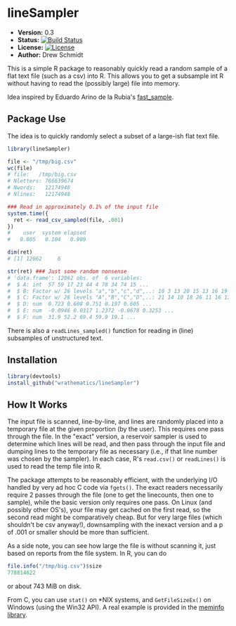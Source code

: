 # lineSampler

* **Version:** 0.3
* **Status:** [![Build Status](https://travis-ci.org/wrathematics/lineSampler.png)](https://travis-ci.org/wrathematics/lineSampler)
* **License:** [![License](http://img.shields.io/badge/license-BSD%202--Clause-orange.svg?style=flat)](http://opensource.org/licenses/BSD-2-Clause)
* **Author:** Drew Schmidt


This is a simple R package to reasonably quickly read a random sample of a flat
text file (such as a csv) into R. This allows you to get a subsample int R 
without having to read the (possibly large) file into memory.

Idea inspired by Eduardo Arino de la Rubia's [fast_sample](https://github.com/earino/fast_sample).



## Package Use

The idea is to quickly randomly select a subset of a large-ish flat text file.

```r
library(lineSampler)

file <- "/tmp/big.csv"
wc(file)
# file:   /tmp/big.csv 
# Nletters: 766639674
# Nwords:   12174948
# Nlines:   12174948 

### Read in approximately 0.1% of the input file
system.time({
  ret <- read_csv_sampled(file, .001)
})
#    user  system elapsed 
#   0.805   0.104   0.909 

dim(ret)
# [1] 12062     6

str(ret) ### Just some random nonsense
# 'data.frame':	12062 obs. of  6 variables:
#  $ A: int  57 59 17 23 44 4 78 34 74 15 ...
#  $ B: Factor w/ 26 levels "a","b","c","d",..: 10 3 13 20 15 13 16 19 8 3 ...
#  $ C: Factor w/ 26 levels "A","B","C","D",..: 21 14 10 18 26 11 16 13 5 3 ...
#  $ D: num  0.723 0.608 0.751 0.197 0.605 ...
#  $ E: num  -0.0946 0.0317 1.2372 -0.0678 0.3253 ...
#  $ F: num  31.9 52.2 69.4 59.9 19.1 ...
```

There is also a `readLines_sampled()` function for reading in (line) subsamples
of unstructured text.



## Installation

```r
library(devtools)
install_github("wrathematics/lineSampler")
```



## How It Works

The input file is scanned, line-by-line, and lines are randomly placed into a
temporary file at the given proportion (by the user). This requires one pass
through the file. In the "exact" version, a reservoir sampler is used to
determine which lines will be read, and then pass through the input file and
dumping lines to the temporary file as necessary (i.e., if that line number was
chosen by the sampler). In each case, R's `read.csv()` or `readLines()` is used
to read the temp file into R.  

The package attempts to be reasonably efficient, with the underlying I/O handled
by very ad hoc C code via `fgets()`. The exact readers necessarily require 2
passes through the file (one to get the linecounts, then one to sample), while
the basic version only requires one pass. On Linux (and possibly other OS's),
your file may get cached on the first read, so the second read might be
comparatively cheap. But for very large files (which shouldn't be csv anyway!),
downsampling with the inexact version and a p of .001 or smaller should be more
than sufficient.

As a side note, you can see how large the file is without scanning it, just
based on reports from the file system. In R, you can do

```r
file.info("/tmp/big.csv")$size
778814622
```

or about 743 MiB on disk.

From C, you can use `stat()` on *NIX systems, and `GetFileSizeEx()`
on Windows (using the Win32 API).  A real example is provided in
the [meminfo library](https://github.com/wrathematics/memuse/blob/master/src/meminfo/src/fileinfo.c).

